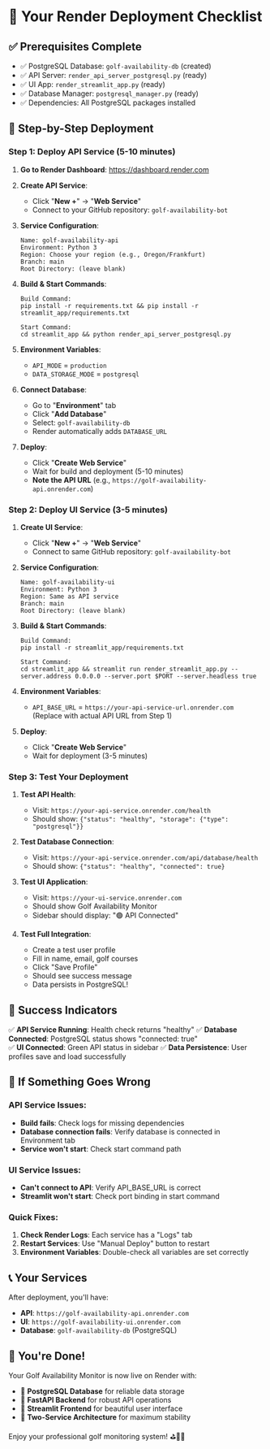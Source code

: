 # 🚀 Your Render Deployment Checklist

## ✅ Prerequisites Complete
- ✅ PostgreSQL Database: `golf-availability-db` (created)
- ✅ API Server: `render_api_server_postgresql.py` (ready)
- ✅ UI App: `render_streamlit_app.py` (ready)
- ✅ Database Manager: `postgresql_manager.py` (ready)
- ✅ Dependencies: All PostgreSQL packages installed

## 🎯 Step-by-Step Deployment

### Step 1: Deploy API Service (5-10 minutes)

1. **Go to Render Dashboard**: https://dashboard.render.com

2. **Create API Service**:
   - Click "**New +**" → "**Web Service**"
   - Connect to your GitHub repository: `golf-availability-bot`

3. **Service Configuration**:
   ```
   Name: golf-availability-api
   Environment: Python 3
   Region: Choose your region (e.g., Oregon/Frankfurt)
   Branch: main
   Root Directory: (leave blank)
   ```

4. **Build & Start Commands**:
   ```
   Build Command:
   pip install -r requirements.txt && pip install -r streamlit_app/requirements.txt
   
   Start Command:
   cd streamlit_app && python render_api_server_postgresql.py
   ```

5. **Environment Variables**:
   - `API_MODE` = `production`
   - `DATA_STORAGE_MODE` = `postgresql`

6. **Connect Database**:
   - Go to "**Environment**" tab
   - Click "**Add Database**"
   - Select: `golf-availability-db`
   - Render automatically adds `DATABASE_URL`

7. **Deploy**:
   - Click "**Create Web Service**"
   - Wait for build and deployment (5-10 minutes)
   - **Note the API URL** (e.g., `https://golf-availability-api.onrender.com`)

### Step 2: Deploy UI Service (3-5 minutes)

1. **Create UI Service**:
   - Click "**New +**" → "**Web Service**"
   - Connect to same GitHub repository: `golf-availability-bot`

2. **Service Configuration**:
   ```
   Name: golf-availability-ui
   Environment: Python 3
   Region: Same as API service
   Branch: main
   Root Directory: (leave blank)
   ```

3. **Build & Start Commands**:
   ```
   Build Command:
   pip install -r streamlit_app/requirements.txt
   
   Start Command:
   cd streamlit_app && streamlit run render_streamlit_app.py --server.address 0.0.0.0 --server.port $PORT --server.headless true
   ```

4. **Environment Variables**:
   - `API_BASE_URL` = `https://your-api-service-url.onrender.com`
   (Replace with actual API URL from Step 1)

5. **Deploy**:
   - Click "**Create Web Service**"
   - Wait for deployment (3-5 minutes)

### Step 3: Test Your Deployment

1. **Test API Health**:
   - Visit: `https://your-api-service.onrender.com/health`
   - Should show: `{"status": "healthy", "storage": {"type": "postgresql"}}`

2. **Test Database Connection**:
   - Visit: `https://your-api-service.onrender.com/api/database/health`
   - Should show: `{"status": "healthy", "connected": true}`

3. **Test UI Application**:
   - Visit: `https://your-ui-service.onrender.com`
   - Should show Golf Availability Monitor
   - Sidebar should display: "🟢 API Connected"

4. **Test Full Integration**:
   - Create a test user profile
   - Fill in name, email, golf courses
   - Click "Save Profile"
   - Should see success message
   - Data persists in PostgreSQL!

## 🎉 Success Indicators

✅ **API Service Running**: Health check returns "healthy"
✅ **Database Connected**: PostgreSQL status shows "connected: true"  
✅ **UI Connected**: Green API status in sidebar
✅ **Data Persistence**: User profiles save and load successfully

## 🔧 If Something Goes Wrong

### API Service Issues:
- **Build fails**: Check logs for missing dependencies
- **Database connection fails**: Verify database is connected in Environment tab
- **Service won't start**: Check start command path

### UI Service Issues:
- **Can't connect to API**: Verify API_BASE_URL is correct
- **Streamlit won't start**: Check port binding in start command

### Quick Fixes:
1. **Check Render Logs**: Each service has a "Logs" tab
2. **Restart Services**: Use "Manual Deploy" button to restart
3. **Environment Variables**: Double-check all variables are set correctly

## 📞 Your Services

After deployment, you'll have:
- **API**: `https://golf-availability-api.onrender.com`
- **UI**: `https://golf-availability-ui.onrender.com`
- **Database**: `golf-availability-db` (PostgreSQL)

## 🎊 You're Done!

Your Golf Availability Monitor is now live on Render with:
- 🐘 **PostgreSQL Database** for reliable data storage
- 📡 **FastAPI Backend** for robust API operations  
- 🎨 **Streamlit Frontend** for beautiful user interface
- 🔄 **Two-Service Architecture** for maximum stability

Enjoy your professional golf monitoring system! ⛳🏌️‍♂️
